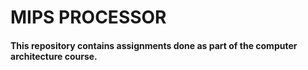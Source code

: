 # MIPS PROCESSOR

#### This repository contains assignments done as part of the computer architecture course.
